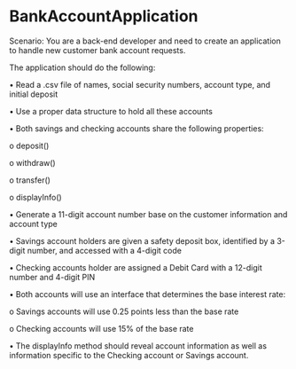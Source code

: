 # BankAccountApplication

Scenario: You are a back-end developer and need to create an application to handle new customer bank account requests.

The application should do the following:

•	Read a .csv file of names, social security numbers, account type, and initial deposit

•	Use a proper data structure to hold all these accounts

•	Both savings and checking accounts share the following properties:
  
  o	deposit()
  
  o	withdraw()
  
  o	transfer()
  
  o	displayInfo()
  
•	Generate a 11-digit account number base on the customer information and account type

•	Savings account holders are given a safety deposit box, identified by a 3-digit number, and accessed with a 4-digit code

•	Checking accounts holder are assigned a Debit Card with a 12-digit number and 4-digit PIN

•	Both accounts will use an interface that determines the base interest rate:
  
  o	Savings accounts will use 0.25 points less than the base rate
  
  o	Checking accounts will use 15% of the base rate
  
•	The displayInfo method should reveal account information as well as information specific to the Checking account or Savings account.
